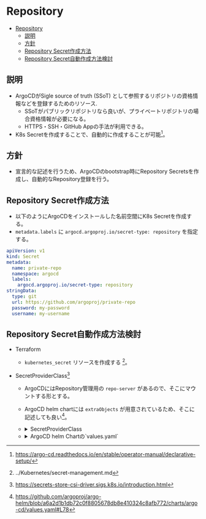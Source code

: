 # Repository

- [Repository](#repository)
  - [説明](#説明)
  - [方針](#方針)
  - [Repository Secret作成方法](#repository-secret作成方法)
  - [Repository Secret自動作成方法検討](#repository-secret自動作成方法検討)

## 説明

- ArgoCDがSigle source of truth (SSoT) として参照するリポジトリの資格情報などを登録するためのリソース.
  - SSoTがパブリックリポジトリなら良いが、プライベートリポジトリの場合資格情報が必要になる。
  - HTTPS・SSH・GitHub Appの手法が利用できる。
- K8s Secretを作成することで、自動的に作成することが可能[^1]。

## 方針

- 宣言的な記述を行うため、ArgoCDのbootstrap時にRepository Secretsを作成し、自動的なRepository登録を行う。

## Repository Secret作成方法

- 以下のようにArgoCDをインストールした名前空間にK8s Secretを作成する。
- `metadata.labels` に `argocd.argoproj.io/secret-type: repository` を指定する。

```yaml
apiVersion: v1
kind: Secret
metadata:
  name: private-repo
  namespace: argocd
  labels:
    argocd.argoproj.io/secret-type: repository
stringData:
  type: git
  url: https://github.com/argoproj/private-repo
  password: my-password
  username: my-username
```

## Repository Secret自動作成方法検討

- Terraform
  - `kubernetes_secret` リソースを作成する [^4]。
  
- SecretProviderClass[^2]
  - ArgoCDにはRepository管理用の `repo-server` があるので、そこにマウントする形とする。
  - ArgoCD helm chartには `extraObjects` が用意されているため、そこに記述しても良い[^5]。
  - <details>
    <summary>SecretProviderClass</summary>

    ```yaml
    apiVersion: secrets-store.csi.x-k8s.io/v1
    kind: SecretProviderClass
    metadata:
      name: argocd-repo-secret
    spec:
      provider: aws
      parameters:
        objects: |
          - objectName: "argocd"
            objectType: "secretsmanager"
            jmesPath:
                - path: url
                  objectAlias: url
                - path: username
                  objectAlias: username
                - path: password
                  objectAlias: password
      secretObjects:
      - data:
        - key: url
          objectName: url
        - key: username
          objectName: username
        - key: password
          objectName: password
        secretName: argocd-repo-secret
        type: Opaque
        labels:
          app.kubernetes.io/part-of: argocd
          argocd.argoproj.io/secret-type: repository  # Must
    ```

    </details>

  - <details>
    <summary> ArgoCD helm Chartの`values.yaml` </summary>

    ```yaml
    repoServer:
      volumeMounts:
      - name: repo-secret
        mountPath: /mnt/repo-secret
        readOnly: true

      volumes:
        - name: repo-secret
          csi:
            driver: secrets-store.csi.k8s.io
            readOnly: true
            volumeAttributes:
              secretProviderClass: argocd-repo-secret
    ```

    </details>

[^1]: https://argo-cd.readthedocs.io/en/stable/operator-manual/declarative-setup/
[^2]: https://secrets-store-csi-driver.sigs.k8s.io/introduction.html
[^4]: ../Kubernetes/secret-management.md
[^5]: https://github.com/argoproj/argo-helm/blob/a6a2d1b1db72c0f8805678db8e410324c8afb772/charts/argo-cd/values.yaml#L78
